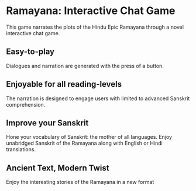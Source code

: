 # Ramayana: Interactive Chat Game

This game narrates the plots of the Hindu Epic Ramayana through a novel interactive chat game.
 
## Easy-to-play
Dialogues and narration are generated with the press of a button.
## Enjoyable for all reading-levels
The narration is designed to engage users with limited to advanced Sanskrit comprehension.
## Improve your Sanskrit
Hone your vocabulary of Sanskrit: the mother of all languages. Enjoy unabridged Sanskrit of the Ramayana along with English or Hindi translations.
## Ancient Text, Modern Twist
Enjoy the interesting stories of the Ramayana in a new format
